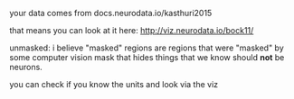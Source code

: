 

your data comes from 
docs.neurodata.io/kasthuri2015

that means you can look at it here:
http://viz.neurodata.io/bock11/

unmasked: i believe "masked" regions are regions that were  "masked" by some computer vision mask that hides things that we know should **not** be neurons.

you can check if you know the units and look via the viz
